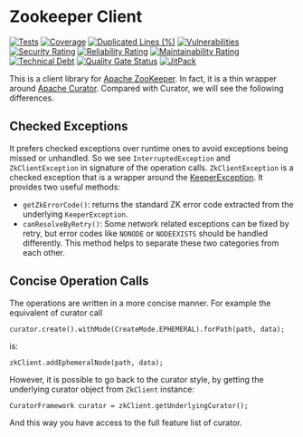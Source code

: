 # Zookeeper Client
[![Tests](https://github.com/sahabpardaz/zk-client/actions/workflows/maven.yml/badge.svg?branch=main)](https://github.com/sahabpardaz/zk-client/actions/workflows/maven.yml)
[![Coverage](https://sonarcloud.io/api/project_badges/measure?project=sahabpardaz_zk-client&metric=coverage)](https://sonarcloud.io/dashboard?id=sahabpardaz_zk-client)
[![Duplicated Lines (%)](https://sonarcloud.io/api/project_badges/measure?project=sahabpardaz_zk-client&metric=duplicated_lines_density)](https://sonarcloud.io/dashboard?id=sahabpardaz_zk-client)
[![Vulnerabilities](https://sonarcloud.io/api/project_badges/measure?project=sahabpardaz_zk-client&metric=vulnerabilities)](https://sonarcloud.io/dashboard?id=sahabpardaz_zk-client)
[![Security Rating](https://sonarcloud.io/api/project_badges/measure?project=sahabpardaz_zk-client&metric=security_rating)](https://sonarcloud.io/dashboard?id=sahabpardaz_zk-client)
[![Reliability Rating](https://sonarcloud.io/api/project_badges/measure?project=sahabpardaz_zk-client&metric=reliability_rating)](https://sonarcloud.io/dashboard?id=sahabpardaz_zk-client)
[![Maintainability Rating](https://sonarcloud.io/api/project_badges/measure?project=sahabpardaz_zk-client&metric=sqale_rating)](https://sonarcloud.io/dashboard?id=sahabpardaz_zk-client)
[![Technical Debt](https://sonarcloud.io/api/project_badges/measure?project=sahabpardaz_zk-client&metric=sqale_index)](https://sonarcloud.io/dashboard?id=sahabpardaz_zk-client)
[![Quality Gate Status](https://sonarcloud.io/api/project_badges/measure?project=sahabpardaz_zk-client&metric=alert_status)](https://sonarcloud.io/dashboard?id=sahabpardaz_zk-client)
[![JitPack](https://jitpack.io/v/sahabpardaz/zk-client.svg)](https://jitpack.io/#sahabpardaz/zk-client)

This is a client library for [Apache ZooKeeper](https://zookeeper.apache.org/). In fact, it is a thin wrapper around
 [Apache Curator](https://curator.apache.org/). Compared with Curator, we will see the following differences.

## Checked Exceptions

It prefers checked exceptions over runtime ones to avoid exceptions being missed or unhandled.
So we see `InterruptedException` and `ZkClientException` in signature of the operation calls.
`ZkClientException` is a checked exception that is a wrapper around the 
[KeeperException](https://zookeeper.apache.org/doc/r3.3.3/api/org/apache/zookeeper/KeeperException.html).
It provides two useful methods:

- `getZkErrorCode()`: returns the standard ZK error code extracted from the underlying `KeeperException`.
- `canResolveByRetry()`: Some network related exceptions can be fixed by retry, but error codes like 
`NONODE` or `NODEEXISTS` should be handled differently. This method helps to separate these two categories from each other.

## Concise Operation Calls

The operations are written in a more concise manner. For example the equivalent of curator call

```
curator.create().withMode(CreateMode.EPHEMERAL).forPath(path, data);
```

is:

```
zkClient.addEphemeralNode(path, data);
```

However, it is possible to go back to the curator style, by getting the underlying curator object from `ZkClient` instance:

```
CuratorFramework curator = zkClient.getUnderlyingCurator();
```

And this way you have access to the full feature list of curator.
